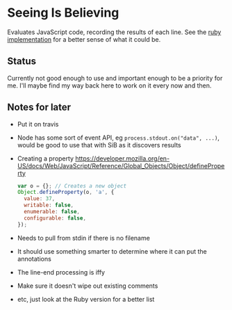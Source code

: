 Seeing Is Believing
===================

Evaluates JavaScript code, recording the results of each line.
See the [ruby implementation](https://github.com/JoshCheek/seeing_is_believing/)
for a better sense of what it could be.


Status
------

Currently not good enough to use and important enough to be a priority for me.
I'll maybe find my way back here to work on it every now and then.


Notes for later
---------------

* Put it on travis
* Node has some sort of event API, eg `process.stdout.on("data", ...)`, would be good to use that with SiB as it discovers results
* Creating a property https://developer.mozilla.org/en-US/docs/Web/JavaScript/Reference/Global_Objects/Object/defineProperty

  ```javascript
  var o = {}; // Creates a new object
  Object.defineProperty(o, 'a', {
    value: 37,
    writable: false,
    enumerable: false,
    configurable: false,
  });
  ```
* Needs to pull from stdin if there is no filename
* It should use something smarter to determine where it can put the annotations
* The line-end processing is iffy
* Make sure it doesn't wipe out existing comments
* etc, just look at the Ruby version for a better list
